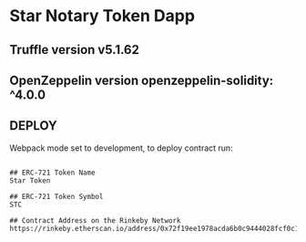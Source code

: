 # Star Notary Token Dapp

## Truffle version v5.1.62

## OpenZeppelin version openzeppelin-solidity: ^4.0.0

## DEPLOY
Webpack mode set to development, to deploy contract run:

```truffle(develop)> migrate --reset --network development

## ERC-721 Token Name
Star Token

## ERC-721 Token Symbol
STC

## Contract Address on the Rinkeby Network
https://rinkeby.etherscan.io/address/0x72f19ee1978acda6b0c9444028fcf0c1c04b6263

